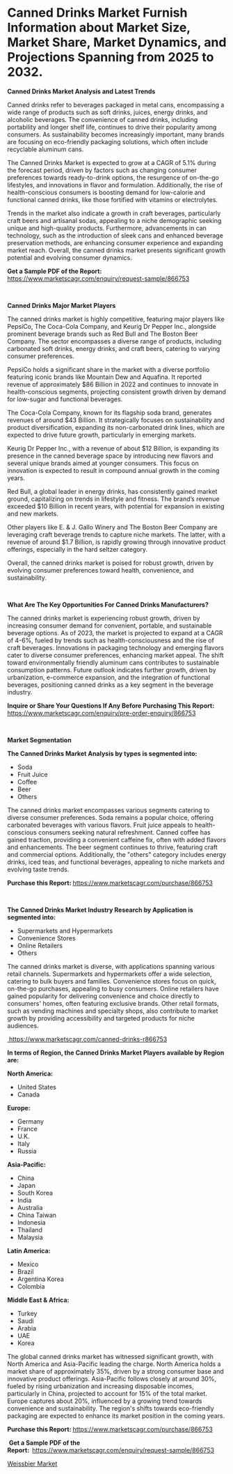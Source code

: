<p><h1>Canned Drinks Market Furnish Information about Market Size, Market Share, Market Dynamics, and Projections Spanning from 2025 to 2032.</h1></p><p><strong>Canned Drinks Market Analysis and Latest Trends</strong></p>
<p><p>Canned drinks refer to beverages packaged in metal cans, encompassing a wide range of products such as soft drinks, juices, energy drinks, and alcoholic beverages. The convenience of canned drinks, including portability and longer shelf life, continues to drive their popularity among consumers. As sustainability becomes increasingly important, many brands are focusing on eco-friendly packaging solutions, which often include recyclable aluminum cans.</p><p>The Canned Drinks Market is expected to grow at a CAGR of 5.1% during the forecast period, driven by factors such as changing consumer preferences towards ready-to-drink options, the resurgence of on-the-go lifestyles, and innovations in flavor and formulation. Additionally, the rise of health-conscious consumers is boosting demand for low-calorie and functional canned drinks, like those fortified with vitamins or electrolytes.</p><p>Trends in the market also indicate a growth in craft beverages, particularly craft beers and artisanal sodas, appealing to a niche demographic seeking unique and high-quality products. Furthermore, advancements in can technology, such as the introduction of sleek cans and enhanced beverage preservation methods, are enhancing consumer experience and expanding market reach. Overall, the canned drinks market presents significant growth potential and evolving consumer dynamics.</p></p>
<p><strong>Get a Sample PDF of the Report:&nbsp;</strong> <a href="https://www.marketscagr.com/enquiry/request-sample/866753?utm_campaign=2799&utm_medium=2&utm_source=Github&utm_content=ia&utm_term=07042025&utm_id=canned-drinks">https://www.marketscagr.com/enquiry/request-sample/866753</a></p>
<p>&nbsp;</p>
<p><strong>Canned Drinks Major Market Players</strong></p>
<p><p>The canned drinks market is highly competitive, featuring major players like PepsiCo, The Coca-Cola Company, and Keurig Dr Pepper Inc., alongside prominent beverage brands such as Red Bull and The Boston Beer Company. The sector encompasses a diverse range of products, including carbonated soft drinks, energy drinks, and craft beers, catering to varying consumer preferences.</p><p>PepsiCo holds a significant share in the market with a diverse portfolio featuring iconic brands like Mountain Dew and Aquafina. It reported revenue of approximately $86 Billion in 2022 and continues to innovate in health-conscious segments, projecting consistent growth driven by demand for low-sugar and functional beverages.</p><p>The Coca-Cola Company, known for its flagship soda brand, generates revenues of around $43 Billion. It strategically focuses on sustainability and product diversification, expanding its non-carbonated drink lines, which are expected to drive future growth, particularly in emerging markets.</p><p>Keurig Dr Pepper Inc., with a revenue of about $12 Billion, is expanding its presence in the canned beverage space by introducing new flavors and several unique brands aimed at younger consumers. This focus on innovation is expected to result in compound annual growth in the coming years.</p><p>Red Bull, a global leader in energy drinks, has consistently gained market ground, capitalizing on trends in lifestyle and fitness. The brand’s revenue exceeded $10 Billion in recent years, with potential for expansion in existing and new markets.</p><p>Other players like E. & J. Gallo Winery and The Boston Beer Company are leveraging craft beverage trends to capture niche markets. The latter, with a revenue of around $1.7 Billion, is rapidly growing through innovative product offerings, especially in the hard seltzer category.</p><p>Overall, the canned drinks market is poised for robust growth, driven by evolving consumer preferences toward health, convenience, and sustainability.</p></p>
<p>&nbsp;</p>
<p><strong>What Are The Key Opportunities For Canned Drinks Manufacturers?</strong></p>
<p><p>The canned drinks market is experiencing robust growth, driven by increasing consumer demand for convenient, portable, and sustainable beverage options. As of 2023, the market is projected to expand at a CAGR of 4-6%, fueled by trends such as health-consciousness and the rise of craft beverages. Innovations in packaging technology and emerging flavors cater to diverse consumer preferences, enhancing market appeal. The shift toward environmentally friendly aluminum cans contributes to sustainable consumption patterns. Future outlook indicates further growth, driven by urbanization, e-commerce expansion, and the integration of functional beverages, positioning canned drinks as a key segment in the beverage industry.</p></p>
<p><strong>Inquire or Share Your Questions If Any Before Purchasing This Report:</strong> <a href="https://www.marketscagr.com/enquiry/pre-order-enquiry/866753?utm_campaign=2799&utm_medium=2&utm_source=Github&utm_content=ia&utm_term=07042025&utm_id=canned-drinks">https://www.marketscagr.com/enquiry/pre-order-enquiry/866753</a></p>
<p>&nbsp;</p>
<p><strong>Market Segmentation</strong></p>
<p><strong>The Canned Drinks Market Analysis by types is segmented into:</strong></p>
<p><ul><li>Soda</li><li>Fruit Juice</li><li>Coffee</li><li>Beer</li><li>Others</li></ul></p>
<p><p>The canned drinks market encompasses various segments catering to diverse consumer preferences. Soda remains a popular choice, offering carbonated beverages with various flavors. Fruit juice appeals to health-conscious consumers seeking natural refreshment. Canned coffee has gained traction, providing a convenient caffeine fix, often with added flavors and enhancements. The beer segment continues to thrive, featuring craft and commercial options. Additionally, the "others" category includes energy drinks, iced teas, and functional beverages, appealing to niche markets and evolving taste trends.</p></p>
<p><strong>Purchase this Report:&nbsp;</strong><a href="https://www.marketscagr.com/purchase/866753?utm_campaign=2799&utm_medium=2&utm_source=Github&utm_content=ia&utm_term=07042025&utm_id=canned-drinks">https://www.marketscagr.com/purchase/866753</a></p>
<p>&nbsp;</p>
<p><strong>The Canned Drinks Market Industry Research by Application is segmented into:</strong></p>
<p><ul><li>Supermarkets and Hypermarkets</li><li>Convenience Stores</li><li>Online Retailers</li><li>Others</li></ul></p>
<p><p>The canned drinks market is diverse, with applications spanning various retail channels. Supermarkets and hypermarkets offer a wide selection, catering to bulk buyers and families. Convenience stores focus on quick, on-the-go purchases, appealing to busy consumers. Online retailers have gained popularity for delivering convenience and choice directly to consumers' homes, often featuring exclusive brands. Other retail formats, such as vending machines and specialty shops, also contribute to market growth by providing accessibility and targeted products for niche audiences.</p></p>
<p><a href="https://www.marketscagr.com/canned-drinks-r866753?utm_campaign=2799&utm_medium=2&utm_source=Github&utm_content=ia&utm_term=07042025&utm_id=canned-drinks">&nbsp;https://www.marketscagr.com/canned-drinks-r866753</a></p>
<p><strong>In terms of Region, the Canned Drinks Market Players available by Region are:</strong></p>
<p>
    <p> <strong> North America: </strong>
        <ul>
            <li>United States</li>
            <li>Canada</li>
        </ul>
        </p> 
    <p> <strong> Europe: </strong>
        <ul>
            <li>Germany</li>
            <li>France</li>
            <li>U.K.</li>
            <li>Italy</li>
            <li>Russia</li>
        </ul>
        </p> 
    <p> <strong> Asia-Pacific: </strong>
        <ul>
            <li>China</li>
            <li>Japan</li>
            <li>South Korea</li>
            <li>India</li>
            <li>Australia</li>
            <li>China Taiwan</li>
            <li>Indonesia</li>
            <li>Thailand</li>
            <li>Malaysia</li>
        </ul>
        </p> 
    <p> <strong> Latin America: </strong>
        <ul>
            <li>Mexico</li>
            <li>Brazil</li>
            <li>Argentina Korea</li>
            <li>Colombia</li>
        </ul>
        </p> 
    <p> <strong> Middle East & Africa: </strong>
        <ul>
            <li>Turkey</li>
            <li>Saudi</li>
            <li>Arabia</li>
            <li>UAE</li>
            <li>Korea</li>
        </ul>
    </p>
    </p>
<p><p>The global canned drinks market has witnessed significant growth, with North America and Asia-Pacific leading the charge. North America holds a market share of approximately 35%, driven by a strong consumer base and innovative product offerings. Asia-Pacific follows closely at around 30%, fueled by rising urbanization and increasing disposable incomes, particularly in China, projected to account for 15% of the total market. Europe captures about 20%, influenced by a growing trend towards convenience and sustainability. The region's shifts towards eco-friendly packaging are expected to enhance its market position in the coming years.</p></p>
<p><strong>Purchase this Report: </strong><a href="https://www.marketscagr.com/purchase/866753?utm_campaign=2799&utm_medium=2&utm_source=Github&utm_content=ia&utm_term=07042025&utm_id=canned-drinks">https://www.marketscagr.com/purchase/866753</a></p>
<p>&nbsp;<strong>Get a Sample PDF of the Report:&nbsp;&nbsp;</strong><a href="https://www.marketscagr.com/enquiry/request-sample/866753?utm_campaign=2799&utm_medium=2&utm_source=Github&utm_content=ia&utm_term=07042025&utm_id=canned-drinks">https://www.marketscagr.com/enquiry/request-sample/866753</a></p>
<p><strong></strong></p>
<p><p><a href="https://github.com/benhaeneye/Market-Research-Report-List-1/blob/main/weissbier-market.md?utm_campaign=2799&utm_medium=2&utm_source=Github&utm_content=ia&utm_term=07042025&utm_id=canned-drinks">Weissbier Market</a></p></p>